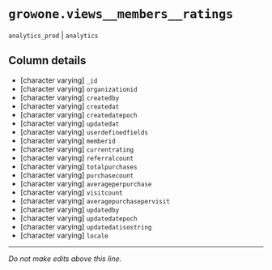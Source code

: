 # `growone.views__members__ratings`
`analytics_prod` | `analytics`

## Column details
* [character varying] `_id`
* [character varying] `organizationid`
* [character varying] `createdby`
* [character varying] `createdat`
* [character varying] `createdatepoch`
* [character varying] `updatedat`
* [character varying] `userdefinedfields`
* [character varying] `memberid`
* [character varying] `currentrating`
* [character varying] `referralcount`
* [character varying] `totalpurchases`
* [character varying] `purchasecount`
* [character varying] `averageperpurchase`
* [character varying] `visitcount`
* [character varying] `averagepurchasepervisit`
* [character varying] `updatedby`
* [character varying] `updatedatepoch`
* [character varying] `updatedatisostring`
* [character varying] `locale`

-------------------------------------------------------------------------------
*Do not make edits above this line.*
